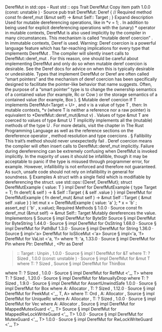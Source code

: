 DerefMut in std::ops - Rust
std
::
ops
Trait
DerefMut
Copy item path
1.0.0 (const:
unstable
)
·
Source
pub trait DerefMut:
Deref
{
    // Required method
    const fn
deref_mut
(&mut self) -> &mut Self::
Target
;
}
Expand description
Used for mutable dereferencing operations, like in
*v = 1;
.
In addition to being used for explicit dereferencing operations with the
(unary)
*
operator in mutable contexts,
DerefMut
is also used implicitly
by the compiler in many circumstances. This mechanism is called
“mutable deref coercion”
. In immutable contexts,
Deref
is used.
Warning:
Deref coercion is a powerful language feature which has
far-reaching implications for every type that implements
DerefMut
. The
compiler will silently insert calls to
DerefMut::deref_mut
. For this
reason, one should be careful about implementing
DerefMut
and only do so
when mutable deref coercion is desirable. See
the
Deref
docs
for advice on when this is typically desirable or undesirable.
Types that implement
DerefMut
or
Deref
are often called “smart
pointers” and the mechanism of deref coercion has been specifically designed
to facilitate the pointer-like behavior that name suggests. Often, the
purpose of a “smart pointer” type is to change the ownership semantics
of a contained value (for example,
Rc
or
Cow
) or the
storage semantics of a contained value (for example,
Box
).
§
Mutable deref coercion
If
T
implements
DerefMut<Target = U>
, and
v
is a value of type
T
,
then:
In mutable contexts,
*v
(where
T
is neither a reference nor a raw pointer)
is equivalent to
*DerefMut::deref_mut(&mut v)
.
Values of type
&mut T
are coerced to values of type
&mut U
T
implicitly implements all the (mutable) methods of the type
U
.
For more details, visit
the chapter in
The Rust Programming Language
as well as the reference sections on
the dereference operator
,
method resolution
and
type coercions
.
§
Fallibility
This trait’s method should never unexpectedly fail
. Deref coercion means
the compiler will often insert calls to
DerefMut::deref_mut
implicitly.
Failure during dereferencing can be extremely confusing when
DerefMut
is
invoked implicitly. In the majority of uses it should be infallible, though
it may be acceptable to panic if the type is misused through programmer
error, for example.
However, infallibility is not enforced and therefore not guaranteed.
As such,
unsafe
code should not rely on infallibility in general for
soundness.
§
Examples
A struct with a single field which is modifiable by dereferencing the
struct.
use
std::ops::{Deref, DerefMut};
struct
DerefMutExample<T> {
    value: T
}
impl
<T> Deref
for
DerefMutExample<T> {
type
Target = T;
fn
deref(
&
self
) ->
&
Self
::Target {
&
self
.value
    }
}
impl
<T> DerefMut
for
DerefMutExample<T> {
fn
deref_mut(
&mut
self
) ->
&mut
Self
::Target {
&mut
self
.value
    }
}
let
mut
x = DerefMutExample { value:
'a'
};
*
x =
'b'
;
assert_eq!
(
'b'
, x.value);
Required Methods
§
1.0.0
·
Source
const fn
deref_mut
(&mut self) -> &mut Self::
Target
Mutably dereferences the value.
Implementors
§
Source
§
impl
DerefMut
for
ByteStr
Source
§
impl
DerefMut
for
ByteString
1.44.0
·
Source
§
impl
DerefMut
for
OsString
1.68.0
·
Source
§
impl
DerefMut
for
PathBuf
1.3.0
·
Source
§
impl
DerefMut
for
String
1.36.0
·
Source
§
impl<'a>
DerefMut
for
IoSliceMut
<'a>
Source
§
impl<'a, 'f>
DerefMut
for
VaList
<'a, 'f>
where
    'f: 'a,
1.33.0
·
Source
§
impl<Ptr>
DerefMut
for
Pin
<Ptr>
where
    Ptr:
DerefMut
,
    <Ptr as
Deref
>::
Target
:
Unpin
,
1.0.0
·
Source
§
impl<T> !
DerefMut
for
&T
where
    T: ?
Sized
,
1.0.0 (const:
unstable
)
·
Source
§
impl<T>
DerefMut
for
&mut T
where
    T: ?
Sized
,
Source
§
impl<T>
DerefMut
for
ThinBox
<T>
where
    T: ?
Sized
,
1.0.0
·
Source
§
impl<T>
DerefMut
for
RefMut
<'_, T>
where
    T: ?
Sized
,
1.20.0
·
Source
§
impl<T>
DerefMut
for
ManuallyDrop
<T>
where
    T: ?
Sized
,
1.9.0
·
Source
§
impl<T>
DerefMut
for
AssertUnwindSafe
<T>
1.0.0
·
Source
§
impl<T, A>
DerefMut
for
Box
<T, A>
where
    A:
Allocator
,
    T: ?
Sized
,
1.12.0
·
Source
§
impl<T, A>
DerefMut
for
PeekMut
<'_, T, A>
where
    T:
Ord
,
    A:
Allocator
,
Source
§
impl<T, A>
DerefMut
for
UniqueRc
<T, A>
where
    A:
Allocator
,
    T: ?
Sized
,
1.0.0
·
Source
§
impl<T, A>
DerefMut
for
Vec
<T, A>
where
    A:
Allocator
,
Source
§
impl<T: ?
Sized
>
DerefMut
for
MappedMutexGuard
<'_, T>
Source
§
impl<T: ?
Sized
>
DerefMut
for
MappedRwLockWriteGuard
<'_, T>
1.0.0
·
Source
§
impl<T: ?
Sized
>
DerefMut
for
MutexGuard
<'_, T>
1.0.0
·
Source
§
impl<T: ?
Sized
>
DerefMut
for
RwLockWriteGuard
<'_, T>